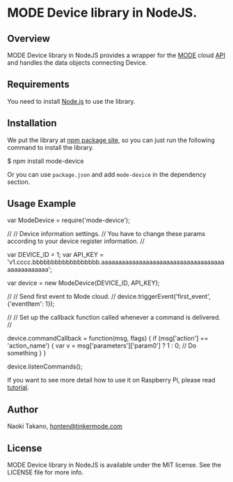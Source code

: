 # MODE Device library in NodeJS.

## Overview

MODE Device library in NodeJS provides a wrapper for the [MODE](http://www.tinkermode.com) cloud [API](http://dev.tinkermode.com/docs/api/) and handles the data objects connecting Device.

## Requirements
You need to install [Node.js](https://nodejs.org/) to use the library.

## Installation

We put the library at [npm package site](https://www.npmjs.com/package/mode-device), so you can just run the following command to install the library.

$ npm install mode-device

Or you can use `package.json` and add `mode-device` in the dependency section.

## Usage Example

  var ModeDevice = require('mode-device');
  
  //
  // Device information settings.
  // You have to change these params according to your device register information.
  //
  
  var DEVICE_ID = 1;
  var API_KEY = 'v1.cccc.bbbbbbbbbbbbbbbbbb.aaaaaaaaaaaaaaaaaaaaaaaaaaaaaaaaaaaaaaaaaaaaaaaa';
  
  var device = new ModeDevice(DEVICE_ID, API_KEY);
  
  //
  // Send first event to Mode cloud.
  //
  device.triggerEvent('first_event', {'eventItem': 1});


  //
  // Set up the callback function called whenever a command is delivered.
  //
  
  device.commandCallback = function(msg, flags) {
      if (msg['action'] == 'action_name') {
        var v = msg['parameters']['param0'] ? 1 : 0;
        // Do something
      }
  }
  
  device.listenCommands();


If you want to see more detail how to use it on Raspberry Pi, please read [tutorial](http://dev.tinkermode.com/docs/raspberry_pi.html).


## Author

Naoki Takano, honten@tinkermode.com

## License

MODE Device library in NodeJS is available under the MIT license. See the LICENSE file for more info.

